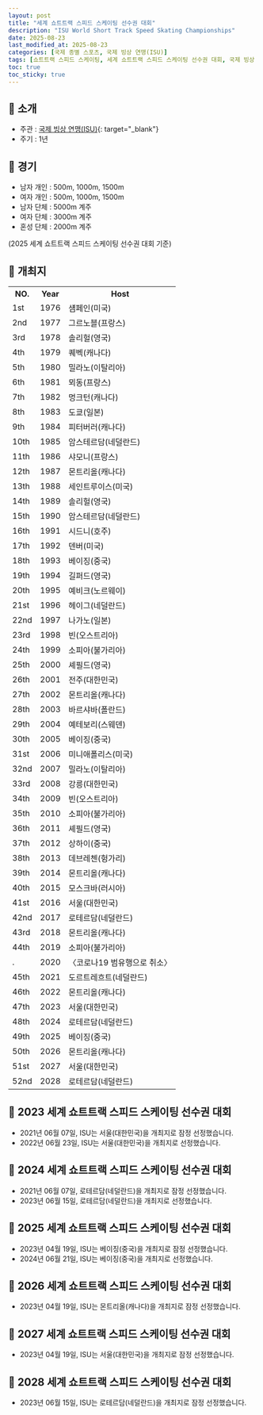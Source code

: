 ```yaml
---
layout: post
title: "세계 쇼트트랙 스피드 스케이팅 선수권 대회"
description: "ISU World Short Track Speed Skating Championships"
date: 2025-08-23
last_modified_at: 2025-08-23
categories: [국제 종별 스포츠, 국제 빙상 연맹(ISU)]
tags: [쇼트트랙 스피드 스케이팅, 세계 쇼트트랙 스피드 스케이팅 선수권 대회, 국제 빙상 연맹, ISU]
toc: true
toc_sticky: true
---
```

## 📜 소개
* 주관 : [국제 빙상 연맹(ISU)](https://www.isu.org/){: target="_blank"}
* 주기 : 1년

## 📜 경기
* 남자 개인 : 500m, 1000m, 1500m
* 여자 개인 : 500m, 1000m, 1500m
* 남자 단체 : 5000m 계주
* 여자 단체 : 3000m 계주
* 혼성 단체 : 2000m 계주

(2025 세계 쇼트트랙 스피드 스케이팅 선수권 대회 기준)

## 📜 개최지

<html>

<head>
    <meta charset="UTF-8">
</head>

<body>
    <table>
        <tr class="header-row">
            <th class="col-no">NO.</th>
            <th class="col-year">Year</th>
            <th class="col-host">Host</th>
        </tr>
        <tr>
            <td>1st</td>
            <td>1976</td>
            <td>섐페인(미국)</td>
        </tr>
        <tr>
            <td>2nd</td>
            <td>1977</td>
            <td>그르노블(프랑스)</td>
        </tr>
        <tr>
            <td>3rd</td>
            <td>1978</td>
            <td>솔리헐(영국)</td>
        </tr>
        <tr>
            <td>4th</td>
            <td>1979</td>
            <td>퀘벡(캐나다)</td>
        </tr>
        <tr>
            <td>5th</td>
            <td>1980</td>
            <td>밀라노(이탈리아)</td>
        </tr>
        <tr>
            <td>6th</td>
            <td>1981</td>
            <td>뫼동(프랑스)</td>
        </tr>
        <tr>
            <td>7th</td>
            <td>1982</td>
            <td>멍크턴(캐나다)</td>
        </tr>
        <tr>
            <td>8th</td>
            <td>1983</td>
            <td>도쿄(일본)</td>
        </tr>
        <tr>
            <td>9th</td>
            <td>1984</td>
            <td>피터버러(캐나다)</td>
        </tr>
        <tr>
            <td>10th</td>
            <td>1985</td>
            <td>암스테르담(네덜란드)</td>
        </tr>
        <tr>
            <td>11th</td>
            <td>1986</td>
            <td>샤모니(프랑스)</td>
        </tr>
        <tr>
            <td>12th</td>
            <td>1987</td>
            <td>몬트리올(캐나다)</td>
        </tr>
        <tr>
            <td>13th</td>
            <td>1988</td>
            <td>세인트루이스(미국)</td>
        </tr>
        <tr>
            <td>14th</td>
            <td>1989</td>
            <td>솔리헐(영국)</td>
        </tr>
        <tr>
            <td>15th</td>
            <td>1990</td>
            <td>암스테르담(네덜란드)</td>
        </tr>
        <tr>
            <td>16th</td>
            <td>1991</td>
            <td>시드니(호주)</td>
        </tr>
        <tr>
            <td>17th</td>
            <td>1992</td>
            <td>덴버(미국)</td>
        </tr>
        <tr>
            <td>18th</td>
            <td>1993</td>
            <td>베이징(중국)</td>
        </tr>
        <tr>
            <td>19th</td>
            <td>1994</td>
            <td>길퍼드(영국)</td>
        </tr>
        <tr>
            <td>20th</td>
            <td>1995</td>
            <td>예비크(노르웨이)</td>
        </tr>
        <tr>
            <td>21st</td>
            <td>1996</td>
            <td>헤이그(네덜란드)</td>
        </tr>
        <tr>
            <td>22nd</td>
            <td>1997</td>
            <td>나가노(일본)</td>
        </tr>
        <tr>
            <td>23rd</td>
            <td>1998</td>
            <td>빈(오스트리아)</td>
        </tr>
        <tr>
            <td>24th</td>
            <td>1999</td>
            <td>소피아(불가리아)</td>
        </tr>
        <tr>
            <td>25th</td>
            <td>2000</td>
            <td>셰필드(영국)</td>
        </tr>
        <tr>
            <td><span class="korea-host">26th</span></td>
            <td><span class="korea-host">2001</span></td>
            <td><span class="korea-host">전주(대한민국)</span></td>
        </tr>
        <tr>
            <td>27th</td>
            <td>2002</td>
            <td>몬트리올(캐나다)</td>
        </tr>
        <tr>
            <td>28th</td>
            <td>2003</td>
            <td>바르샤바(폴란드)</td>
        </tr>
        <tr>
            <td>29th</td>
            <td>2004</td>
            <td>예테보리(스웨덴)</td>
        </tr>
        <tr>
            <td>30th</td>
            <td>2005</td>
            <td>베이징(중국)</td>
        </tr>
        <tr>
            <td>31st</td>
            <td>2006</td>
            <td>미니애폴리스(미국)</td>
        </tr>
        <tr>
            <td>32nd</td>
            <td>2007</td>
            <td>밀라노(이탈리아)</td>
        </tr>
        <tr>
            <td><span class="korea-host">33rd</span></td>
            <td><span class="korea-host">2008</span></td>
            <td><span class="korea-host">강릉(대한민국)</span></td>
        </tr>
        <tr>
            <td>34th</td>
            <td>2009</td>
            <td>빈(오스트리아)</td>
        </tr>
        <tr>
            <td>35th</td>
            <td>2010</td>
            <td>소피아(불가리아)</td>
        </tr>
        <tr>
            <td>36th</td>
            <td>2011</td>
            <td>셰필드(영국)</td>
        </tr>
        <tr>
            <td>37th</td>
            <td>2012</td>
            <td>상하이(중국)</td>
        </tr>
        <tr>
            <td>38th</td>
            <td>2013</td>
            <td>데브레첸(헝가리)</td>
        </tr>
        <tr>
            <td>39th</td>
            <td>2014</td>
            <td>몬트리올(캐나다)</td>
        </tr>
        <tr>
            <td>40th</td>
            <td>2015</td>
            <td>모스크바(러시아)</td>
        </tr>
        <tr>
            <td><span class="korea-host">41st</span></td>
            <td><span class="korea-host">2016</span></td>
            <td><span class="korea-host">서울(대한민국)</span></td>
        </tr>
        <tr>
            <td>42nd</td>
            <td>2017</td>
            <td>로테르담(네덜란드)</td>
        </tr>
        <tr>
            <td>43rd</td>
            <td>2018</td>
            <td>몬트리올(캐나다)</td>
        </tr>
        <tr>
            <td>44th</td>
            <td>2019</td>
            <td>소피아(불가리아)</td>
        </tr>
        <tr>
            <td>.</td>
            <td>2020</td>
            <td>〈코로나19 범유행으로 취소〉</td>
        </tr>
        <tr>
            <td>45th</td>
            <td>2021</td>
            <td>도르트레흐트(네덜란드)</td>
        </tr>
        <tr>
            <td>46th</td>
            <td>2022</td>
            <td>몬트리올(캐나다)</td>
        </tr>
        <tr>
            <td><span class="korea-host">47th</span></td>
            <td><span class="korea-host">2023</span></td>
            <td><span class="korea-host">서울(대한민국)</span></td>
        </tr>
        <tr>
            <td>48th</td>
            <td>2024</td>
            <td>로테르담(네덜란드)</td>
        </tr>
        <tr>
            <td>49th</td>
            <td>2025</td>
            <td>베이징(중국)</td>
        </tr>
        <tr>
            <td>50th</td>
            <td>2026</td>
            <td>몬트리올(캐나다)</td>
        </tr>
        <tr>
            <td><span class="korea-host">51st</span></td>
            <td><span class="korea-host">2027</span></td>
            <td><span class="korea-host">서울(대한민국)</span></td>
        </tr>
        <tr>
            <td>52nd</td>
            <td>2028</td>
            <td>로테르담(네덜란드)</td>
        </tr>
    </table>
</body>

</html>

## 📜 2023 세계 쇼트트랙 스피드 스케이팅 선수권 대회
* 2021년 06월 07일, ISU는 <span class="korea-host">서울(대한민국)</span>을 개최지로 잠정 선정했습니다.
* 2022년 06월 23일, ISU는 <span class="korea-host">서울(대한민국)</span>을 개최지로 선정했습니다.

## 📜 2024 세계 쇼트트랙 스피드 스케이팅 선수권 대회
* 2021년 06월 07일, <span class="foreign-host">로테르담(네덜란드)</span>을 개최지로 잠정 선정했습니다.
* 2023년 06월 15일, <span class="foreign-host">로테르담(네덜란드)</span>을 개최지로 선정했습니다.

## 📜 2025 세계 쇼트트랙 스피드 스케이팅 선수권 대회
* 2023년 04월 19일, ISU는 <span class="foreign-host">베이징(중국)</span>을 개최지로 잠정 선정했습니다.
* 2024년 06월 21일, ISU는 <span class="foreign-host">베이징(중국)</span>을 개최지로 선정했습니다.

## 📜 2026 세계 쇼트트랙 스피드 스케이팅 선수권 대회
* 2023년 04월 19일, ISU는 <span class="foreign-host">몬트리올(캐나다)</span>을 개최지로 잠정 선정했습니다.

## 📜 2027 세계 쇼트트랙 스피드 스케이팅 선수권 대회
* 2023년 04월 19일, ISU는 <span class="korea-host">서울(대한민국)</span>을 개최지로 잠정 선정했습니다.

## 📜 2028 세계 쇼트트랙 스피드 스케이팅 선수권 대회
* 2023년 06월 15일, ISU는 <span class="foreign-host">로테르담(네덜란드)</span>을 개최지로 잠정 선정했습니다.
